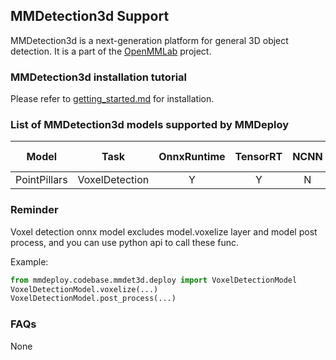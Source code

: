 ## MMDetection3d Support

MMDetection3d is a next-generation platform for general 3D object detection. It is a part of the [OpenMMLab](https://openmmlab.com/) project.

### MMDetection3d installation tutorial

Please refer to [getting_started.md](https://github.com/open-mmlab/mmdetection3d/blob/master/docs/en/getting_started.md) for installation.

### List of MMDetection3d models supported by MMDeploy

|       Model        |         Task         | OnnxRuntime | TensorRT | NCNN  | PPLNN | OpenVINO |                                     Model config                                                         |
| :----------------: | :------------------: | :---------: | :------: | :---: | :---: | :------: | :------------------------------------------------------------------------------------------------------: |
|    PointPillars    |   VoxelDetection     |      Y      |    Y     |   N   |   N   |    N     |     [config](https://github.com/open-mmlab/mmdetection3d/blob/master/configs/pointpillars)     |

### Reminder

Voxel detection onnx model excludes model.voxelize layer and model post process, and you can use python api to call these func.

Example:
```python
from mmdeploy.codebase.mmdet3d.deploy import VoxelDetectionModel
VoxelDetectionModel.voxelize(...)
VoxelDetectionModel.post_process(...)
```

### FAQs

None
